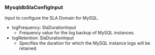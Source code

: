 ### MysqldbSlaConfigInput
Input to configure the SLA Domain for MySQL.

- logFrequency: SlaDurationInput
  - Frequency value for the log backup of MySQL instances.
- logRetention: SlaDurationInput
  - Specifies the duration for which the MySQL instance logs will be retained.
